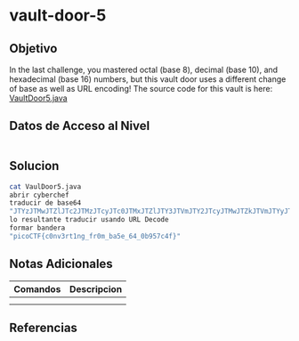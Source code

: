 # vault-door-5
## Objetivo
In the last challenge, you mastered octal (base 8), decimal (base 10), and hexadecimal (base 16) numbers, but this vault door uses a different change of base as well as URL encoding! The source code for this vault is here: [VaultDoor5.java](https://jupiter.challenges.picoctf.org/static/0a53bf0deaba6919f98d8550c35aa253/VaultDoor5.java)
## Datos de Acceso al Nivel
```
```
## Solucion
```Bash
cat VaulDoor5.java
abrir cyberchef
traducir de base64 
"JTYzJTMwJTZlJTc2JTMzJTcyJTc0JTMxJTZlJTY3JTVmJTY2JTcyJTMwJTZkJTVmJTYyJTYxJTM1JTY1JTVmJTM2JTM0JTVmJTMwJTYyJTM5JTM1JTM3JTYzJTM0JTY2"
lo resultante traducir usando URL Decode
formar bandera
"picoCTF{c0nv3rt1ng_fr0m_ba5e_64_0b957c4f}"
```
## Notas Adicionales
|**Comandos**|**Descripcion**|
|--------|-------------|
|||
|||
## Referencias

